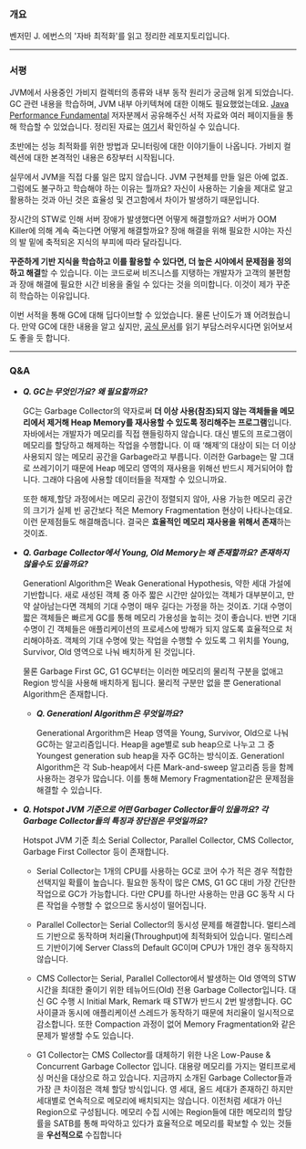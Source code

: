 ### 개요

벤저민 J. 에번스의 '자바 최적화'를 읽고 정리한 레포지토리입니다.

---

### 서평

JVM에서 사용중인 가비지 컬렉터의 종류와 내부 동작 원리가 궁금해 읽게 되었습니다. GC 관련 내용을 학습하며, JVM 내부 아키텍쳐에 대한 이해도 필요했었는데요. [Java Performance Fundamental](https://performeister.tistory.com/75) 저자분께서 공유해주신 서적 자료와 여러 페이지들을 통해 학습할 수 있었습니다. 정리된 자료는 [여기](https://github.com/leeho1110/optimizing-Java/blob/main/JVM%20Internal/JVM%20Internal.md)서 확인하실 수 있습니다.

초반에는 성능 최적화를 위한 방법과 모니터링에 대한 이야기들이 나옵니다. 가비지 컬렉션에 대한 본격적인 내용은 6장부터 시작됩니다. 

실무에서 JVM을 직접 다룰 일은 많지 않습니다. JVM 구현체를 만들 일은 아예 없죠. 그럼에도 불구하고 학습해야 하는 이유는 뭘까요? 자신이 사용하는 기술을 제대로 알고 활용하는 것과 아닌 것은 효율성 및 견고함에서 차이가 발생하기 때문입니다.

장시간의 STW로 인해 서버 장애가 발생했다면 어떻게 해결할까요? 서버가 OOM Killer에 의해 계속 죽는다면 어떻게 해결할까요? 장애 해결을 위해 필요한 시야는 자신의 발 밑에 축적되온 지식의 부피에 따라 달라집니다. 

**꾸준하게 기반 지식을 학습하고 이를 활용할 수 있다면, 더 높은 시야에서 문제점을 정의하고 해결**할 수 있습니다. 이는 코드로써 비즈니스를 지탱하는 개발자가 고객의 불편함과 장애 해결에 필요한 시간 비용을 줄일 수 있다는 것을 의미합니다. 이것이 제가 꾸준히 학습하는 이유입니다. 

이번 서적을 통해 GC에 대해 딥다이브할 수 있었습니다. 물론 난이도가 꽤 어려웠습니다. 만약 GC에 대한 내용을 알고 싶지만, [공식 문서](https://www.oracle.com/webfolder/technetwork/tutorials/obe/java/gc01/index.html)를 읽기 부담스러우시다면 읽어보셔도 좋을 듯 합니다.

---

### Q&A

- ***Q. GC는 무엇인가요? 왜 필요할까요?***
    
    GC는 Garbage Collector의 약자로써 **더 이상 사용(참조)되지 않는 객체들을 메모리에서 제거해 Heap Memory를 재사용할 수 있도록 정리해주는 프로그램**입니다. 자바에서는 개발자가 메모리를 직접 핸들링하지 않습니다. 대신 별도의 프로그램이 메모리를 할당하고 해제하는 작업을 수행합니다. 이 때 ‘해제’의 대상이 되는 더 이상 사용되지 않는 메모리 공간을 Garbage라고 부릅니다. 이러한 Garbage는 말 그대로 쓰레기이기 때문에 Heap 메모리 영역의 재사용을 위해선 반드시 제거되어야 합니다. 그래야 다음에 사용할 데이터들을 적재할 수 있으니까요. 
    
    또한 해제,할당 과정에서는 메모리 공간이 정렬되지 않아, 사용 가능한 메모리 공간의 크기가 실제 빈 공간보다 적은 Memory Fragmentation 현상이 나타나는데요. 이런 문제점들도 해결해줍니다. 결국은 **효율적인 메모리 재사용을 위해서 존재**하는 것이죠.
    
- ***Q. Garbage Collector에서 Young, Old Memory는 왜 존재할까요? 존재하지 않을수도 있을까요?***
    
    Generationl Algorithm은 Weak Generational Hypothesis, 약한 세대 가설에 기반합니다. 새로 새성된 객체 중 아주 짧은 시간만 살아있는 객체가 대부분이고, 만약 살아남는다면 객체의 기대 수명이 매우 길다는 가정을 하는 것이죠. 기대 수명이 짧은 객체들은 빠르게 GC를 통해 메모리 가용성을 높히는 것이 좋습니다. 반면 기대 수명이 긴 객체들은 애플리케이션의 프로세스에 방해가 되지 않도록 효율적으로 처리해야하죠. 객체의 기대 수명에 맞는 작업을 수행할 수 있도록 그 위치를 Young, Survivor, Old 영역으로 나눠 배치하게 된 것입니다. 
    
    물론 Garbage First GC, G1 GC부터는 이러한 메모리의 물리적 구분을 없애고 Region 방식을 사용해 배치하게 됩니다. 물리적 구분만 없을 뿐 Generational Algorithm은 존재합니다.
    
    - ***Q. Generationl Algorithm은 무엇일까요?***
        
        Generational Argorithm은 Heap 영역을 Young, Survivor, Old으로 나눠 GC하는 알고리즘입니다. Heap을 age별로 sub heap으로 나누고 그 중 Youngest generation sub heap을 자주 GC하는 방식이죠. Generationl Algorithm은 각 Sub-heap에서 다른 Mark-and-sweep 알고리즘 등을 함께 사용하는 경우가 많습니다. 이를 통해 Memory Fragmentation같은 문제점을 해결할 수 있습니다.
        
- ***Q. Hotspot JVM 기준으로 어떤 Garbager Collector들이 있을까요? 각 Garbage Collector들의 특징과 장단점은 무엇일까요?***
    
    Hotspot JVM 기준 최소 Serial Collector, Parallel Collector, CMS Collector, Garbage First Collector 등이 존재합니다. 
    
    - Serial Collector는 1개의 CPU를 사용하는 GC로 코어 수가 적은 경우 적합한 선택지일 확률이 높습니다. 필요한 동작이 많은 CMS, G1 GC 대비 가장 간단한 작업으로 GC가 가능합니다. 다만 CPU를 하나만 사용하는 만큼 GC 동작 시 다른 작업을 수행할 수 없으므로 동시성이 떨어집니다.
    - Parallel Collector는 Serial Collector의 동시성 문제를 해결합니다. 멀티스레드 기반으로 동작하며 처리율(Throughput)에 최적화되어 있습니다. 멀티스레드 기반이기에 Server Class의 Default GC이며 CPU가 1개인 경우 동작하지 않습니다.
    - CMS Collector는 Serial, Parallel Collector에서 발생하는 Old 영역의 STW 시간을 최대한 줄이기 위한 테뉴어드(Old) 전용 Garbage Collector입니다. 대신 GC 수행 시 Initial Mark, Remark 때 STW가 반드시 2번 발생합니다. GC 사이클과 동시에 애플리케이션 스레드가 동작하기 때문에 처리율이 일시적으로 감소합니다. 또한 Compaction 과정이 없어 Memory Fragmentation와 같은 문제가 발생할 수도 있습니다. 
        
    - G1 Collector는 CMS Collector를 대체하기 위한 나온 Low-Pause & Concurrent Garbage Collector 입니다. 대용량 메모리를 가지는 멀티프로세싱 머신을 대상으로 하고 있습니다. 지금까지 소개된 Garbage Collector들과 가장 큰 차이점은 객체 할당 방식입니다. 영 세대, 올드 세대가 존재하긴 하지만 세대별로 연속적으로 메모리에 배치되지는 않습니다. 이전처럼 세대가 아닌 Region으로 구성됩니다. 메모리 수집 시에는 Region들에 대한 메모리의 할당률을 SATB를 통해 파악하고 있다가 효율적으로 메모리를 확보할 수 있는 것들을 **우선적으로** 수집합니다
